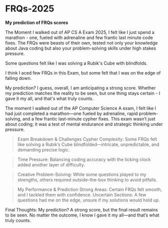 # FRQs-2025
**My prediction of FRQs scores**

The Moment I walked out of AP CS A Exam 2025, I felt like I just spend a marathon - one, fueled with adrenaline and few frantic last minute code fixes. The FRQs were beasts of their own, tested not only your knowledge about Java coding but also your problem-solving skills under high stakes pressure. 

Some questions felt like I was solving a Rubik's Cube with blindfolds.

I think I aced few FRQs in this Exam, but some felt that I was on the edge of falling down.

My prediction? I guess, overall, I am anticipating a strong score. Whether my prediction matches the reality to be seen, but one thing stays certain - I gave it my all, and that's what truly counts.

The moment I walked out of the AP Computer Science A exam, I felt like I had just completed a marathon—one fueled by adrenaline, rapid problem-solving, and a few frantic last-minute cypher fixes. This exam wasn’t just about coding; it was a test of mental endurance and strategic thinking under pressure.
> Exam Breakdown & Challenges
  Cypher Complexity: Some FRQs felt like solving a Rubik’s Cube blindfolded—intricate, unpredictable, and demanding precise logic.

 > Time Pressure: Balancing coding accuracy with the ticking clock added another layer of difficulty.

 > Creative Problem-Solving: While some questions played to my strengths, others required outside-the-box thinking to avoid pitfalls.

> My Performance & Prediction
 Strong Areas: Certain FRQs felt smooth, and I tackled them with confidence.
 Uncertain Sections: A few questions had me on the edge, unsure if my solutions would hold up.

Final Thoughts: My prediction? A strong score, but the final result remains to be seen. No matter the outcome, I know I gave it my all—and that’s what truly counts.









